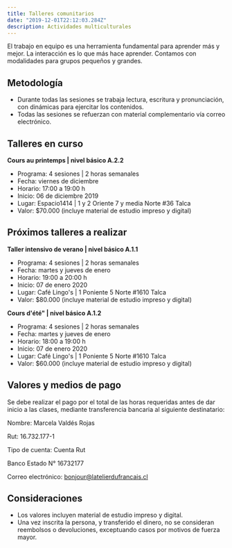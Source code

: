 ```yaml
---
title: Talleres comunitarios
date: "2019-12-01T22:12:03.284Z"
description: Actividades multiculturales
---
```


El trabajo en equipo es una herramienta fundamental para aprender más y mejor. La interacción es lo que más hace aprender.
Contamos con modalidades para grupos pequeños y grandes.

## Metodología

- Durante todas las sesiones se trabaja lectura, escritura y pronunciación, con dinámicas para ejercitar los contenidos.
- Todas las sesiones se refuerzan con material complementario vía correo electrónico.

## Talleres en curso

**Cours au printemps | nivel básico A.2.2**
- Programa: 4 sesiones | 2 horas semanales
- Fecha: viernes de diciembre
- Horario: 17:00 a 19:00 h
- Inicio: 06 de diciembre 2019
- Lugar: Espacio1414 | 1 y 2 Oriente 7 y media Norte #36 Talca
- Valor: $70.000 (incluye material de estudio impreso y digital)

## Próximos talleres a realizar

**Taller intensivo de verano | nivel básico A.1.1**
- Programa: 4 sesiones | 2 horas semanales
- Fecha: martes y jueves de enero
- Horario: 19:00 a 20:00 h
- Inicio: 07 de enero 2020
- Lugar: Café Lingo's | 1 Poniente 5 Norte #1610 Talca
- Valor: $80.000 (incluye material de estudio impreso y digital)

**Cours d'été" | nivel básico A.1.2**
- Programa: 4 sesiones | 2 horas semanales
- Fecha: martes y jueves de enero
- Horario: 18:00 a 19:00 h
- Inicio: 07 de enero 2020
- Lugar: Café Lingo's | 1 Poniente 5 Norte #1610 Talca
- Valor: $60.000 (incluye material de estudio impreso y digital)

## Valores y medios de pago

Se debe realizar el pago por el total de las horas requeridas antes de dar inicio a las clases, mediante transferencia bancaria al siguiente destinatario:

Nombre: Marcela Valdés Rojas

Rut: 16.732.177-1

Tipo de cuenta: Cuenta Rut

Banco Estado N° 16732177

Correo electrónico: bonjour@latelierdufrancais.cl

## Consideraciones

- Los valores incluyen material de estudio impreso y digital.
- Una vez inscrita la persona, y transferido el dinero, no se consideran reembolsos o devoluciones, exceptuando casos por motivos de fuerza mayor.
